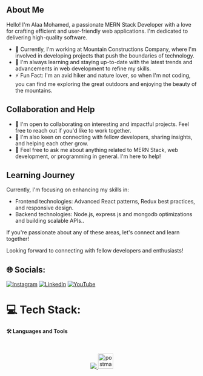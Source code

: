 ## About Me

Hello! I'm Alaa Mohamed, a passionate MERN Stack Developer with a love for crafting efficient and user-friendly web applications.  I'm dedicated to delivering high-quality software.

- 🔭 Currently, I'm working at Mountain Constructions Company, where I'm involved in developing  projects that push the boundaries of technology.
- 🌱 I'm always learning and staying up-to-date with the latest trends and advancements in web development to refine my skills.
- ⚡ Fun Fact: I'm an avid hiker and nature lover, so when I'm not coding, you can find me exploring the great outdoors and enjoying the beauty of the mountains.

## Collaboration and Help

- 👯 I'm open to collaborating on interesting and impactful projects. Feel free to reach out if you'd like to work together.
- 🤝 I'm also keen on connecting with fellow developers, sharing insights, and helping each other grow.
- 💬 Feel free to ask me about anything related to MERN Stack, web development, or programming in general. I'm here to help!

## Learning Journey

Currently, I'm focusing on enhancing my skills in:

- Frontend technologies: Advanced React patterns, Redux best practices, and responsive design.
- Backend technologies: Node.js, express js and mongodb optimizations and building scalable APIs..

If you're passionate about any of these areas, let's connect and learn together!

Looking forward to connecting with fellow developers and enthusiasts!




## 🌐 Socials:
[![Instagram](https://img.shields.io/badge/Instagram-%23E4405F.svg?logo=Instagram&logoColor=white)](https://instagram.com/allaamohamed589) [![LinkedIn](https://img.shields.io/badge/LinkedIn-%230077B5.svg?logo=linkedin&logoColor=white)](https://linkedin.com/in/https://www.linkedin.com/in/alaa-mohamed-245804206/) [![YouTube](https://img.shields.io/badge/YouTube-%23FF0000.svg?logo=YouTube&logoColor=white)](https://www.youtube.com/@mrcompiler3704) 

# 💻 Tech Stack:
  <p><b>🛠️  Languages and Tools</b></p>
        <br/>
  <p align="center">
  <a href="https://skillicons.dev">
    <img src="https://skillicons.dev/icons?i=html,css,tailwind,js,ts,react,redux,nodejs,mongodb,github,firebase,vite,vscode" />
  <img src="https://www.vectorlogo.zone/logos/getpostman/getpostman-icon.svg" alt="postman" width="40" height="40"/> 
       
  </a>
</p>
